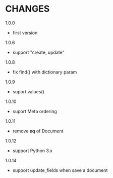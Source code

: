 CHANGES
===============
1.0.0

- first version


1.0.6

- support "create, update"

1.0.8

- fix find() with dictionary param

1.0.9

- suport values()

1.0.10

- suport Meta ordering

1.0.11

- remove __eq__ of Document

1.0.12

- support Python 3.x

1.0.14

- support update_fields when save a document
